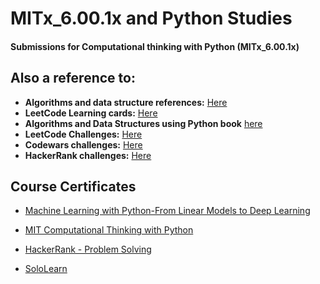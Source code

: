 # MITx_6.00.1x and Python Studies

#### Submissions for Computational thinking with Python (MITx_6.00.1x)

## Also a reference to:

- **Algorithms and data structure references:** [Here](https://github.com/369geofreeman/MITx_6.00.1x/tree/master/algos)
- **LeetCode Learning cards:** [Here](https://github.com/369geofreeman/MITx_6.00.1x/tree/master/leetcode)
- **Algorithms and Data Structures using Python book** [here](https://github.com/369geofreeman/MITx_6.00.1x/tree/master/runestone)
- **LeetCode Challenges:** [Here](https://github.com/369geofreeman/MITx_6.00.1x/tree/master/leetcode/problems)
- **Codewars challenges:** [Here](https://github.com/369geofreeman/MITx_6.00.1x/tree/master/codewars)
- **HackerRank challenges:** [Here](https://github.com/369geofreeman/MITx_6.00.1x/tree/master/HackerRank)


## Course Certificates

- [Machine Learning with Python-From Linear Models to Deep Learning](/Certificate/MITx6.86x_Certificate_edX.pdf) 

- [MIT Computational Thinking with Python](/Certificate/MIT-introduction-to-computer-science.pdf)

- [HackerRank - Problem Solving](/Certificate/hackerank-problem-solving-1.png)

- [SoloLearn](/Certificate/cert-1073-8075785.pdf)
